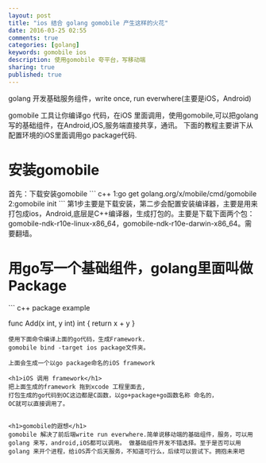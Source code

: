 ```yaml
---
layout: post
title: "ios 结合 golang gomobile 产生这样的火花"
date: 2016-03-25 02:55
comments: true
categories: [golang]
keywords: gomobile ios
description: 使用gomobile 夸平台，写移动端 
sharing: true
published: true  
---
```



golang 开发基础服务组件，write once, run everwhere(主要是iOS，Android)
<!--more-->

gomobile 工具让你编译go 代码，在iOS 里面调用，使用gomobile,可以把golang 写的基础组件，在Android,iOS,服务端直接共享，通讯。
下面的教程主要讲下从配置环境的iOS里面调用go package代码.

<h1>安装gomobile</h1>
首先：下载安装gomobile
``` c++
1:go get golang.org/x/mobile/cmd/gomobile
2:gomobile init
```
第1步主要是下载安装，第二步会配置安装编译器，主要是用来打包成ios，Android,底层是C++编译器，生成打包的。主要是下载下面两个包：gomobile-ndk-r10e-linux-x86_64，gomobile-ndk-r10e-darwin-x86_64。需要翻墙。

<h1>用go写一个基础组件，golang里面叫做Package</h1>
``` c++
package example

func Add(x int, y int) int {
	return x + y
}
```
使用下面命令编译上面的go代码，生成Framework.
gomobile bind -target ios package文件夹。

上面会生成一个以go package命名的iOS framework

<h1>iOS 调用 framework</h1>
把上面生成的framework 拖到xcode 工程里面去,
打包生成的go代码到OC这边都是C函数，以go+package+go函数名称 命名的，
OC就可以直接调用了。


<h1>gomobile的遐想</h1>
gomobile 解决了前后端write run everwhere.简单说移动端的基础组件，服务，可以用golang 来写，android,iOS都可以调用。 做基础组件开发不错选择。至于是否可以用golang 来开个进程，给iOS弄个后天服务，不知道可行么，后续可以尝试下。拥抱未来吧